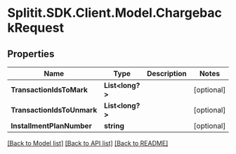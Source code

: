 # Splitit.SDK.Client.Model.ChargebackRequest
## Properties

Name | Type | Description | Notes
------------ | ------------- | ------------- | -------------
**TransactionIdsToMark** | **List&lt;long?&gt;** |  | [optional] 
**TransactionIdsToUnmark** | **List&lt;long?&gt;** |  | [optional] 
**InstallmentPlanNumber** | **string** |  | [optional] 

[[Back to Model list]](../README.md#documentation-for-models) [[Back to API list]](../README.md#documentation-for-api-endpoints) [[Back to README]](../README.md)

